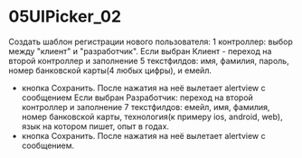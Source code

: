 # 05UIPicker_02

Создать шаблон регистрации нового пользователя:
1 контроллер: выбор между "клиент" и "разработчик".
Если выбран Клиент - переход на второй контроллер и заполнение 5 текстфилдов: имя, фамилия, пароль, номер банковской карты(4 любых цифры), и емейл.
+ кнопка Сохранить. После нажатия на неё вылетает alertview с сообщением
Если выбран Разработчик:
переход на второй контроллер и заполнение 7 текстфилдов: емейл, имя, фамилия, номер банковской карты, технология(к примеру ios, android, web), язык на котором пишет, опыт в годах.
+ кнопка Сохранить.
После нажатия на неё вылетает alertview с сообщением.
